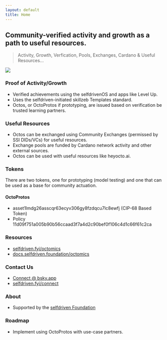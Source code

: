 ```yaml
---
layout: default
title: Home
---
```


## Community-verified activity and growth as a path to useful resources.

> Activity, Growth, Verfication, Pools, Exchanges, Cardano & Useful Resources...

<a href="/assets/img/selfdriven-octomics-dark.png" target="_blank" class="text-decoration-none">
    <img src="/assets/img/selfdriven-octomics-dark.png" class="img-responsive rounded img-fluid">
</a>

### Proof of Activity/Growth
- Verified achievements using the selfdrivenOS and apps like Level Up.
- Uses the selfdriven-initiated skillzeb Templates standard.
- Octos, or OctoProtos if prototyping, are issued based on verification be trusted learning partners.

### Useful Resources
- Octos can be exchanged using Community Exchanges (permissed by SSI DIDs/VCs) for useful resources.
- Exchange pools are funded by Cardano network activity and other external sources.
- Octos can be used with useful resources like heyocto.ai.

### Tokens
There are two tokens, one for prototyping (model testing) and one that can be used as a base for community actuation.
#### OctoProtos
- asset1lmdg26asscqr63ecyv306gy8fzdqcu7lc8ewfj (CIP-68 Based Token)
- Policy 11d09f751a005b90b56ccaad3f7a4d2c90bef0f106c4d1c66f61c2ca 

### Resources
- [selfdriven.fyi/octomics](https://selfdriven.fyi/octomics)
- [docs.selfdriven.foundation/octomics](https://docs.selfdriven.foundation/octomics)

### Contact Us
- [Connect @ bsky.app](https://bsky.app/profile/markbyers.selfdriven.social)
- [selfdriven.fyi/connect](https://selfdriven.fyi/connect)

### About
- Supported by the [selfdriven Foundation](https://selfdriven.foundation)

### Roadmap
- Implement using OctoProtos with use-case partners.
